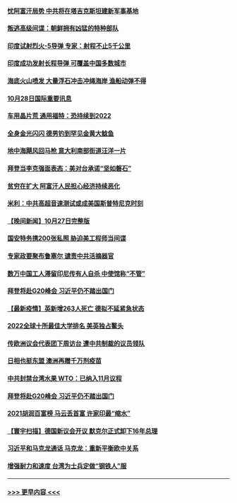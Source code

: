 #### [忧阿富汗局势 中共将在塔吉克斯坦建新军事基地](../pages/prog202/a103254461.md?t=10282150) 
#### [叛逃高级间谍：朝鲜拥有凶猛的特种部队](../pages/prog202/a103254458.md?t=10282150) 
#### [印度试射烈火-5导弹 专家：射程不止5千公里](../pages/prog202/a103254442.md?t=10282150) 
#### [印度成功发射长程导弹 可覆盖中国多数城市](../pages/prog202/a103254419.md?t=10282150) 
#### [海底火山喷发 大量浮石冲击冲绳海岸 渔船动弹不得](../pages/prog202/a103254352.md?t=10282150) 
#### [10月28日国际重要讯息](../pages/prog202/a103254357.md?t=10282150) 
#### [车用晶片荒 通用福特：恐持续到2022](../pages/prog202/a103254343.md?t=10282150) 
#### [全身金光闪闪 德男钓到罕见金黄大鲶鱼](../pages/prog202/a103254295.md?t=10282150) 
#### [地中海飓风回马枪 意大利南部街道汪洋一片](../pages/prog202/a103254239.md?t=10282150) 
#### [拜登当李克强面表态：美对台承诺“坚如磐石”](../pages/prog202/a103254216.md?t=10282150) 
#### [贫穷在扩大 阿富汗人民担心经济持续恶化](../pages/prog202/a103254082.md?t=10282150) 
#### [米利：中共高超音速测试或成美国斯普特尼克时刻](../pages/prog202/a103254053.md?t=10282150) 
#### [【晚间新闻】10月27日完整版](../pages/prog202/a103254141.md?t=10282150) 
#### [国安特务携200张私照 胁迫美工程师当间谍](../pages/prog202/a103253025.md?t=10282150) 
#### [专家政要聚布鲁塞尔 谴责中共活摘器官](../pages/prog202/a103253974.md?t=10282150) 
#### [数万中国工人滞留印尼传有人自杀 中使馆称“不管”](../pages/prog202/a103253959.md?t=10282150) 
#### [拜登将赴G20峰会 习近平仍不踏出国门](../pages/prog202/a103253997.md?t=10282150) 
#### [【最新疫情】英新增263人死亡 德拟不延紧急状态](../pages/prog202/a103253740.md?t=10282150) 
#### [2022全球十所最佳大学排名 美英独占鳌头](../pages/prog202/a103253928.md?t=10282150) 
#### [传欧洲议会代表团下周访台 遭中共制裁的议员领队](../pages/prog202/a103253698.md?t=10282150) 
#### [日相也挺东盟 澳洲再赠千万剂疫苗](../pages/prog202/a103253710.md?t=10282150) 
#### [中共封禁台湾水果 WTO：已纳入11月议程](../pages/prog202/a103253642.md?t=10282150) 
#### [拜登将赴G20峰会 习近平仍不踏出国门](../pages/prog202/a103253644.md?t=10282150) 
#### [2021胡润百富榜 马云丢首富 许家印最“缩水”](../pages/prog202/a103253655.md?t=10282150) 
#### [【寰宇扫描】德国新议会开议 默克尔正式卸下16年总理](../pages/prog202/a103253640.md?t=10282150) 
#### [习近平和马克龙通话 马克龙：重新平衡欧中关系](../pages/prog202/a103253638.md?t=10282150) 
#### [增强耐力和速度 台湾为士兵定做“钢铁人”服](../pages/prog202/a103253564.md?t=10282150) 

----
#### [ >>> 更早内容 <<< ](../indexes/prog202-earlier.md)
